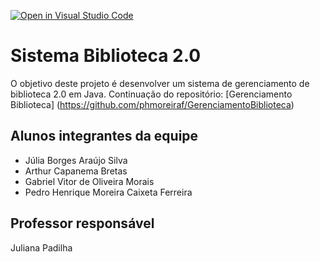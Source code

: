 [![Open in Visual Studio Code](https://classroom.github.com/assets/open-in-vscode-718a45dd9cf7e7f842a935f5ebbe5719a5e09af4491e668f4dbf3b35d5cca122.svg)](https://classroom.github.com/online_ide?assignment_repo_id=12985885&assignment_repo_type=AssignmentRepo)
# Sistema Biblioteca 2.0

O objetivo deste projeto é desenvolver um sistema de gerenciamento de biblioteca 2.0 em Java. 
Continuação do repositório: [Gerenciamento Biblioteca] (https://github.com/phmoreiraf/GerenciamentoBiblioteca)

## Alunos integrantes da equipe

* Júlia Borges Araújo Silva 
* Arthur Capanema Bretas 
* Gabriel Vitor de Oliveira Morais
* Pedro Henrique Moreira Caixeta Ferreira

## Professor responsável

Juliana Padilha
